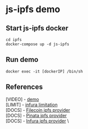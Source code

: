 # js-ipfs demo

## Start js-ipfs docker

```
cd ipfs
docker-compose up -d js-ipfs
```

## Run demo
```
docker exec -it [dockerIP] /bin/sh
```

## References

[VIDEO] - [demo](https://www.youtube.com/watch?v=jI6wcuY8p2Y&t=261s&ab_channel=AdityaJoshi) \
[LIMIT] - [infura limitation](https://community.infura.io/t/ipfs-hosting-files-for-free/3498/3) \
[DOCS] - [Filecoin ipfs provider](https://docs.filecoin.io) \
[DOCS] - [Pinata ipfs provider](https://docs.pinata.cloud) \
[DOCS] - [Infura ipfs provider](https://docs.infura.io/infura/networks/ipfs) \
